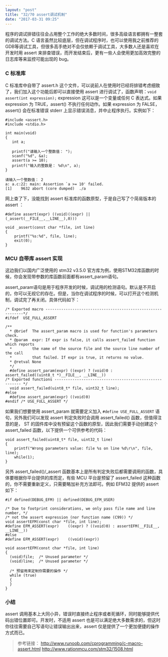 ```yaml
---
layout: "post"
title: "32/70 assert调试机制"
date: "2017-03-31 09:25"
---
```


程序的调试排错往往会占用整个工作的绝大多数时间，很多高级语言都拥有一整套的调试方法。C 语言虽然比较底层，但在调试程序时，也可以使用我之前推荐的 GDB等调试工具，但很多高手绝对不会仅依赖于调试工具，大多数人还是喜欢在开发时用 assert 来排查错误，而开发结束后，更有一些人会使用更加高效完整的日志库等来监控可能出现的 bug。

### C 标准库

C 标准库中自带了 assert.h 这个文件，可以说前人在使用时已经将排错考虑细致了，我们加入这个功能后即可以直接使用 assert 进行调试了，函数声明：`void assert(int expression);` expression 这可以是一个变量或任何 C 表达式。如果 expression 为 TRUE，assert() 不执行任何动作。如果 expression 为 FALSE，assert() 会在标准错误 stderr 上显示错误消息，并中止程序执行。实例如下：

```
#include <assert.h>
#include <stdio.h>

int main(void)
{
   int a;

   printf("请输入一个整数值： ");
   scanf("%d", &a);
   assert(a >= 10);
   printf("输入的整数是： %d\n", a);
}

请输入一个整数值： 2
a: a.c:22: main: Assertion `a >= 10' failed.
[1]    9632 abort (core dumped)  ./a
```

网上查了下，没能找到 assert 标准库的函数原型，于是自己写了个简易版本的 assert ：
```
#define assert(expr) ((void)((expr) || (_assert(__FILE__,__LINE__),0)))

void _assert(const char *file, int line)
{
    printf("%s:%d", file, line);
    exit(0);
}
```

### MCU 自带库 assert 实现

这边我们以国内广泛使用的 stm32 v3.5.0 官方库为例，使用STM32库函数的时候，你会发现带参数的库函数前面都有assert_param语句。

assert_param语句是用于程序开发的时候，调试用的检测语句。默认是不开启的，你可以无视它的存在。但是，当你在调试程序的时候，可以打开这个检测机制，调试完了再关闭。具体代码如下：

```
/* Exported macro ------------------------------------------------------------*/
#ifdef  USE_FULL_ASSERT

/**
  * @brief  The assert_param macro is used for function's parameters check.
  * @param  expr: If expr is false, it calls assert_failed function which reports 
  *         the name of the source file and the source line number of the call 
  *         that failed. If expr is true, it returns no value.
  * @retval None
  */
  #define assert_param(expr) ((expr) ? (void)0 : assert_failed((uint8_t *)__FILE__, __LINE__))
/* Exported functions ------------------------------------------------------- */
  void assert_failed(uint8_t* file, uint32_t line);
#else
  #define assert_param(expr) ((void)0)
#endif /* USE_FULL_ASSERT */
```

如果我们想要使用 assert_param 就需要定义加入 `#define USE_FULL_ASSERT` 语句，另外我们可以发现 assert 判定失败时会调用 assert_failed() 函数，但值得注意的是， ST 的固件库中没有预留这个函数的原型，因此我们需要手动创建这个 assert_failed 函数，以下提供一个可供参考的代码：

```
void assert_failed(uint8_t* file, uint32_t line)
{
	printf("Wrong parameters value: file %s on line %d\r\n", file, line);
	while(1);
}
```

另外 assert_failed()/_assert 函数基本上是所有判定失败后都需要调用的函数，具体要根据你平台提供的库而定，有些 MCU 平台是预留了 assert_failed 这种函数的，你不需要重新定义，只需要略加补充方法即可。例如 EFM32 提供的 assert 如下：

```
#if defined(DEBUG_EFM) || defined(DEBUG_EFM_USER)

/* Due to footprint considerations, we only pass file name and line number, */
/* not the assert expression (nor function name (C99)) */
void assertEFM(const char *file, int line);
#define EFM_ASSERT(expr)    ((expr) ? ((void)0) : assertEFM(__FILE__, __LINE__))
#else
#define EFM_ASSERT(expr)    ((void)(expr))

void assertEFM(const char *file, int line)
{
  (void)file;  /* Unused parameter */
  (void)line;  /* Unused parameter */

  /* 预留用来定制你需要的操作 */
  while (true)
  {
  }
}
```

### 小结

assert 调用基本上大同小异，错误时直接终止程序或者死循环，同时能够提供代码出错位置即可。开发时，不适用 assert 也是可以满足绝大多数需求的，但这时你往往需要自己写语句让错误输出出来，assert 仅是提供了一个更加便捷的操作方式而已。


> 参考链接：
> http://www.runoob.com/cprogramming/c-macro-assert.html
> http://www.rationmcu.com/stm32/1508.html
